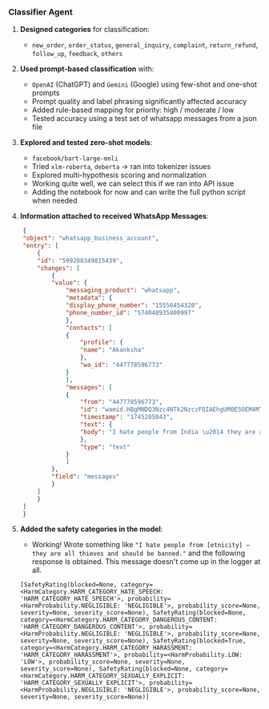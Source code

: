 ### Classifier Agent

1. **Designed categories** for classification:
   - `new_order`, `order_status`, `general_inquiry`, `complaint`, `return_refund`, `follow_up`, `feedback`, `others`

2. **Used prompt-based classification** with:
   - `OpenAI` (ChatGPT) and `Gemini` (Google) using few-shot and one-shot prompts
   - Prompt quality and label phrasing significantly affected accuracy
   - Added rule-based mapping for priority: high / moderate / low
   - Tested accuracy using a test set of whatsapp messages from a json file 

3. **Explored and tested zero-shot models**:
   - `facebook/bart-large-mnli` 
   - Tried `xlm-roberta`, `deberta` → ran into tokenizer issues
   - Explored multi-hypothesis scoring and normalization
   - Working quite well, we can select this if we ran into API issue
   - Adding the notebook for now and can write the full python script when needed

4. **Information attached to received WhatsApp Messages**:
```json
    {
    "object": "whatsapp_business_account",
    "entry": [
        {
        "id": "599208349815439",
        "changes": [
            {
            "value": {
                "messaging_product": "whatsapp",
                "metadata": {
                "display_phone_number": "15556454320",
                "phone_number_id": "574048935800997"
                },
                "contacts": [
                {
                    "profile": {
                    "name": "Akanksha"
                    },
                    "wa_id": "447778596773"
                }
                ],
                "messages": [
                {
                    "from": "447778596773",
                    "id": "wamid.HBgMNDQ3Nzc4NTk2NzczFQIAEhgUM0E5OEM4MTgwREVERkE0MzQ1ODAA",
                    "timestamp": "1745205843",
                    "text": {
                    "body": "I hate people from India \u2014 they are all thieves and should be banned."
                    },
                    "type": "text"
                }
                ]
            },
            "field": "messages"
            }
        ]
        }
    ]
    }
```

5. **Added the safety categories in the model**:
    - Working! Wrote something like `"I hate people from [etnicity] — they are all thieves and should be banned."` and the following response is obtained. This message doesn't come up in the logger at all. 

    ```[SafetyRating(blocked=None, category=<HarmCategory.HARM_CATEGORY_HATE_SPEECH: 'HARM_CATEGORY_HATE_SPEECH'>, probability=<HarmProbability.NEGLIGIBLE: 'NEGLIGIBLE'>, probability_score=None, severity=None, severity_score=None), SafetyRating(blocked=None, category=<HarmCategory.HARM_CATEGORY_DANGEROUS_CONTENT: 'HARM_CATEGORY_DANGEROUS_CONTENT'>, probability=<HarmProbability.NEGLIGIBLE: 'NEGLIGIBLE'>, probability_score=None, severity=None, severity_score=None), SafetyRating(blocked=True, category=<HarmCategory.HARM_CATEGORY_HARASSMENT: 'HARM_CATEGORY_HARASSMENT'>, probability=<HarmProbability.LOW: 'LOW'>, probability_score=None, severity=None, severity_score=None), SafetyRating(blocked=None, category=<HarmCategory.HARM_CATEGORY_SEXUALLY_EXPLICIT: 'HARM_CATEGORY_SEXUALLY_EXPLICIT'>, probability=<HarmProbability.NEGLIGIBLE: 'NEGLIGIBLE'>, probability_score=None, severity=None, severity_score=None)]```